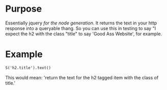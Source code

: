 <!-- Title: Cheerio -->
<!-- Testing The HTML Strings themselves. -->

# Purpose

Essentially jquery _for the node generation_.  It returns the text in your http response into a queryable thang.  So you can use this in testing to say "I expect the h2 with the class "title" to say 'Good Ass Website', for example.

# Example

```html
S('h2.title').text()
```
This would mean: 'return the text for the h2 tagged item with the class of title.'



